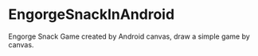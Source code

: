 # EngorgeSnackInAndroid
Engorge Snack Game created by Android canvas, draw a simple game by canvas.
